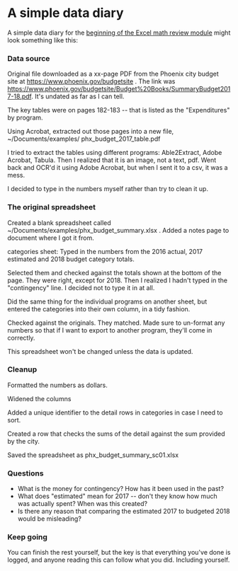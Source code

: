 # A simple data diary

A simple data diary for the [beginning of the Excel math review module](../MathReview/mathreview_with_excel.md) might look something like this:

### Data source

Original file downloaded as a xx-page PDF from the Phoenix city budget site at https://www.phoenix.gov/budgetsite . The link was https://www.phoenix.gov/budgetsite/Budget%20Books/SummaryBudget2017-18.pdf. It's undated as far as I can tell.

The key tables were on pages 182-183 -- that is listed as the "Expenditures" by program.

Using Acrobat, extracted out those pages into a new file, ~/Documents/examples/ phx_budget_2017_table.pdf

I tried to extract the tables using different programs: Able2Extract, Adobe Acrobat, Tabula. Then I realized that it is an image, not a text, pdf. Went back and OCR'd it using Adobe Acrobat, but when I sent it to a csv, it was a mess.

I decided to type in the numbers myself rather than try to clean it up.

### The original spreadsheet
Created a blank spreadsheet called ~/Documents/examples/phx_budget_summary.xlsx .
Added a notes page to document where I got it from.

categories sheet: Typed in the numbers from the 2016 actual, 2017 estimated and 2018 budget category totals.

Selected them and checked against the totals shown at the bottom of the page. They were right, except for 2018. Then I realized I hadn't typed in the "contingency" line. I decided not to type it in at all.

Did the same thing for the individual programs on another sheet, but entered the categories into their own column, in a tidy fashion.

Checked against the originals. They matched. Made sure to un-format any numbers so that if I want to export to another program, they'll come in correctly.

This spreadsheet won't be changed unless the data is updated.

### Cleanup

Formatted the numbers as dollars.

Widened the columns

Added a unique identifier to the detail rows in categories in case I need to sort.

Created a row that checks the sums of the detail against the sum provided by the city.

Saved the spreadsheet as phx_budget_summary_sc01.xlsx

### Questions

* What is the money for contingency? How has it been used in the past?
* What does "estimated" mean for 2017 -- don't they know how much was actually spent? When was this created?
* Is there any reason that comparing the estimated 2017 to budgeted 2018 would be misleading?

### Keep going

You can finish the rest yourself, but the key is that everything you've done is logged, and anyone reading this can follow what you did. Including yourself.
